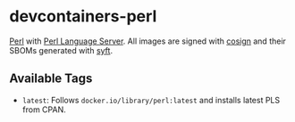 # devcontainers-perl

[Perl](https://www.perl.org/) with [Perl Language Server](https://github.com/FractalBoy/perl-language-server). All
images are signed with [cosign](https://github.com/sigstore/cosign) and their SBOMs generated with
[syft](https://github.com/anchore/syft).

## Available Tags

- `latest`: Follows `docker.io/library/perl:latest` and installs latest PLS from CPAN.
